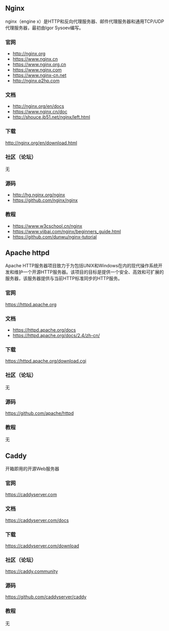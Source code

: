 ## Nginx

nginx（engine x）是HTTP和反向代理服务器、邮件代理服务器和通用TCP/UDP代理服务器，最初由Igor Sysoev编写。

### 官网
- http://nginx.org
- https://www.nginx.cn
- https://www.nginx.org.cn
- https://www.nginx.com
- https://www.nginx-cn.net
- http://nginx.p2hp.com

### 文档
- http://nginx.org/en/docs
- https://www.nginx.cn/doc
- http://shouce.jb51.net/nginx/left.html

### 下载
http://nginx.org/en/download.html

### 社区（论坛）
无

### 源码
- http://hg.nginx.org/nginx
- https://github.com/nginx/nginx

### 教程
- https://www.w3cschool.cn/nginx
- https://www.yiibai.com/nginx/beginners_guide.html
- https://github.com/dunwu/nginx-tutorial


## Apache httpd

Apache HTTP服务器项目致力于为包括UNIX和Windows在内的现代操作系统开发和维护一个开源HTTP服务器。该项目的目标是提供一个安全、高效和可扩展的服务器，该服务器提供与当前HTTP标准同步的HTTP服务。

### 官网
https://httpd.apache.org

### 文档
- https://httpd.apache.org/docs
- https://httpd.apache.org/docs/2.4/zh-cn/

### 下载
https://httpd.apache.org/download.cgi

### 社区（论坛）
无

### 源码
https://github.com/apache/httpd

### 教程
无


## Caddy

开箱即用的开源Web服务器

### 官网
https://caddyserver.com

### 文档
https://caddyserver.com/docs

### 下载
https://caddyserver.com/download

### 社区（论坛）
https://caddy.community

### 源码
https://github.com/caddyserver/caddy

### 教程
无

